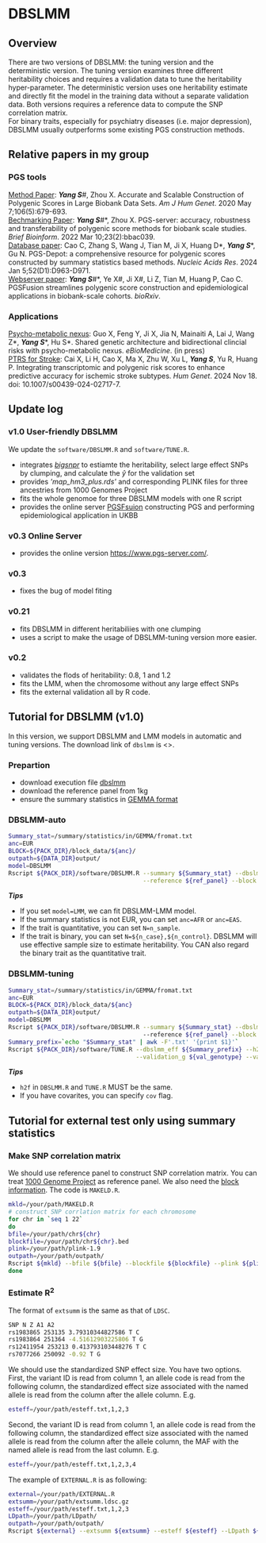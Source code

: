 # DBSLMM
## Overview
There are two versions of DBSLMM: the tuning version and the deterministic version. The tuning version examines three different heritability choices and requires a validation data to tune the heritability hyper-parameter. The deterministic version uses one heritability estimate and directly fit the model in the training data without a separate validation data. Both versions requires a reference data to compute the SNP correlation matrix. <br>
For binary traits, especially for psychiatry diseases (i.e. major depression), DBSLMM usually outperforms some existing PGS construction methods.

## Relative papers in my group
### PGS tools
[Method Paper](https://linkinghub.elsevier.com/retrieve/pii/S0002-9297(20)30109-9):  <em><strong>Yang S</strong></em>\#, Zhou X. Accurate and Scalable Construction of Polygenic Scores in Large Biobank Data Sets.  <em>Am J Hum Genet</em>. 2020 May 7;106(5):679-693. <br>
[Bechmarking Paper](https://academic.oup.com/bib/article/23/2/bbac039/6534383?login=false): <em><strong>Yang S</strong></em>\#\*, Zhou X. PGS-server: accuracy, robustness and transferability of polygenic score methods for biobank scale studies. <em>Brief Bioinform</em>. 2022 Mar 10;23(2):bbac039. <br>
[Database paper](https://academic.oup.com/nar/article/52/D1/D963/7416385): Cao C, Zhang S, Wang J, Tian M, Ji X, Huang D\*, <em><strong>Yang S</strong></em>\*, Gu N. PGS-Depot: a comprehensive resource for polygenic scores constructed by summary statistics based methods. <em>Nucleic Acids Res</em>. 2024 Jan 5;52(D1):D963-D971. <br>
[Webserver paper](https://www.biorxiv.org/content/10.1101/2024.08.05.606619v1): <em><strong>Yang S</strong></em>\#\*, Ye X\#, Ji X\#, Li Z, Tian M, Huang P, Cao C. PGSFusion streamlines polygenic score construction and epidemiological applications in biobank-scale cohorts. <em>bioRxiv</em>. <br>
### Applications
[Psycho-metabolic nexus](https://www.sciencedirect.com/science/article/pii/S2352396424005668): Guo X, Feng Y, Ji X, Jia N, Mainaiti A, Lai J, Wang Z\*, <em><strong>Yang S</strong></em>\*, Hu S\*. Shared genetic architecture and bidirectional clincial risks with psycho-metabolic nexus. <em>eBioMedicine</em>. (in press) <br>
[PTRS for Stroke](https://link.springer.com/article/10.1007/s00439-024-02717-7): Cai X, Li H, Cao X, Ma X, Zhu W, Xu L, <em><strong>Yang S</em></strong>, Yu R, Huang P. Integrating transcriptomic and polygenic risk scores to enhance predictive accuracy for ischemic stroke subtypes. <em>Hum Genet</em>. 2024 Nov 18. doi: 10.1007/s00439-024-02717-7. 

## Update log
### v1.0 User-friendly DBSLMM
We update the `software/DBSLMM.R` and `software/TUNE.R`.
* integrates [<em>bigsnpr</em>](https://privefl.github.io/bigsnpr/) to estiamte the heritability, select large effect SNPs by clumping, and calculate the $\hat{y}$ for the validation set
* provides <em>'map_hm3_plus.rds'</em> and corresponding PLINK files for three ancestries from 1000 Genomes Project
* fits the whole genomoe for three DBSLMM models with one R script
* provides the online server [PGSFsuion](http://www.pgsfusion.net/) constructing PGS and performing epidemiological application in UKBB
### v0.3 Online Server
* provides the online version https://www.pgs-server.com/.
### v0.3
* fixes the bug of model fiting
### v0.21
* fits DBSLMM in different heritabiliies with one clumping
* uses a script to make the usage of DBSLMM-tuning version more easier.
### v0.2 
* validates the flods of heritability: 0.8, 1 and 1.2
* fits the LMM, when the chromosome without any large effect SNPs
* fits the external validation all by R code. 

## Tutorial for DBSLMM (v1.0)
In this version, we support DBSLMM and LMM models in automatic and tuning versions. The download link of `dbslmm` is <>.
### Prepartion
* download execution file [dbslmm](https://drive.google.com/file/d/1eAbEyhF8rO_faOFL3jqRo9LmfgJNRH6K/view?usp=sharing)
* download the reference panel from 1kg
* ensure the summary statistics in [GEMMA format](https://github.com/genetics-statistics/GEMMA/blob/master/doc/manual.pdf)
### DBSLMM-auto
````bash
Summary_stat=/summary/statistics/in/GEMMA/fromat.txt
anc=EUR
BLOCK=${PACK_DIR}/block_data/${anc}/
outpath=${DATA_DIR}output/
model=DBSLMM
Rscript ${PACK_DIR}/software/DBSLMM.R --summary ${Summary_stat} --dbslmm ${PACK_DIR}/dbslmm --type auto --model ${model} \
                                      --reference ${ref_panel} --block ${BLOCK} --N ${N} --outPath ${outpath}/
````
<em><strong>Tips</strong></em>
* If you set `model=LMM`, we can fit DBSLMM-LMM model.
* If the summary statistics is not EUR, you can set `anc=AFR` or `anc=EAS`.
* If the trait is quantitative, you can set `N=n_sample`. 
* If the trait is binary, you can set `N=${n_case},${n_control}`. DBSLMM will use effective sample size to estimate heritability. You CAN also regard the binary trait as the quantitative trait. 


### DBSLMM-tuning
````bash
Summary_stat=/summary/statistics/in/GEMMA/fromat.txt
anc=EUR
BLOCK=${PACK_DIR}/block_data/${anc}
outpath=${DATA_DIR}output/
model=DBSLMM
Rscript ${PACK_DIR}/software/DBSLMM.R --summary ${Summary_stat} --dbslmm ${PACK_DIR}/dbslmm --type tuning --model DBSLMM
                                      --reference ${ref_panel} --block ${BLOCK} --N ${N} --outPath ${outpath}/ --h2f 0.8,1,1.2 		   
Summary_prefix=`echo "$Summary_stat" | awk -F'.txt' '{print $1}'`
Rscript ${PACK_DIR}/software/TUNE.R --dbslmm_eff ${Summary_prefix} --h2f 0.8,1,1.2 \
                                    --validation_g ${val_genotype} --validation_p ${val_phenotype} 
````
<em><strong>Tips</strong></em>
* `h2f` in `DBSLMM.R` and `TUNE.R` MUST be the same.
* If you have covarites, you can specify `cov` flag.

## Tutorial for external test only using summary statistics
### Make SNP correlation matrix
We should use reference panel to construct SNP correlation matrix. You can treat [1000 Genome Project](https://www.internationalgenome.org/data#download) as reference panel. We also need the [block information](http://bitbucket.org/nygcresearch/ldetect-data). The code is `MAKELD.R`. 
````bash
mkld=/your/path/MAKELD.R
# construct SNP corrlation matrix for each chromosome
for chr in `seq 1 22`
do
bfile=/your/path/chr${chr}
blockfile=/your/path/chr${chr}.bed
plink=/your/path/plink-1.9
outpath=/your/path/outpath/
Rscript ${mkld} --bfile ${bfile} --blockfile ${blockfile} --plink ${plink} --outpath ${outpath} --chr ${chr}
done
````
### Estimate R<sup>2
The format of `extsumm` is the same as that of `LDSC`. 
````bash
SNP N Z A1 A2
rs1983865 253135 3.79310344827586 T C
rs1983864 251364 -4.51612903225806 T G
rs12411954 253213 0.413793103448276 T C
rs7077266 250092 -0.92 T G
````
We should use the standardized SNP effect size. You have two options. First, the variant ID is read from column 1, an allele code is read from the following column, the standardized effect size associated with the named allele is read from the column after the allele column. E.g.
````bash
esteff=/your/path/esteff.txt,1,2,3
````
Second, the variant ID is read from column 1, an allele code is read from the following column, the standardized effect size associated with the named allele is read from the column after the allele column, the MAF with the named allele is read from the last column. E.g.
````bash
esteff=/your/path/esteff.txt,1,2,3,4
````
The example of `EXTERNAL.R` is as following:
````bash
external=/your/path/EXTERNAL.R
extsumm=/your/path/extsumm.ldsc.gz
esteff=/your/path/esteff.txt,1,2,3
LDpath=/your/path/LDpath/
outpath=/your/path/outpath/
Rscript ${external} --extsumm ${extsumm} --esteff ${esteff} --LDpath ${LDpath} --outpath ${outpath}
````
